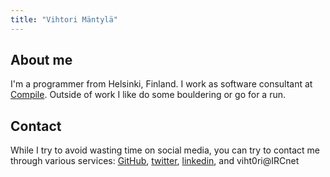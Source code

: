 ```yaml
---
title: "Vihtori Mäntylä"
---
```

## About me
I'm a programmer from Helsinki, Finland. I work as software consultant at [Compile](https://compile.fi). Outside of work I like do some bouldering or go for a run.

## Contact
While I try to avoid wasting time on social media, you can try to contact me through various services: [GitHub](https://github.com/viht0ri), [twitter](https://twitter.com/viht0ri), [linkedin](https://www.linkedin.com/in/vihtori-m%C3%A4ntyl%C3%A4-0159063/), and viht0ri@IRCnet